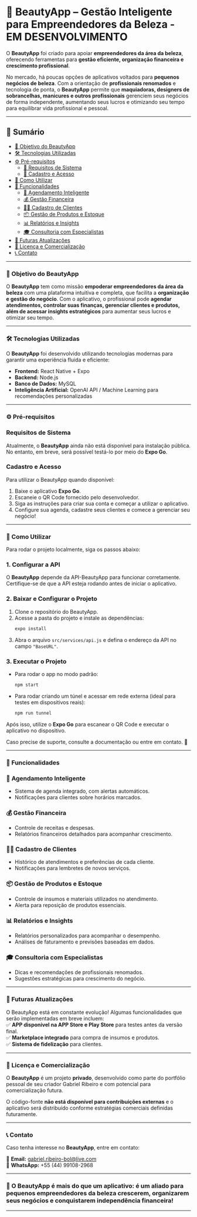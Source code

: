 # 💄 BeautyApp – Gestão Inteligente para Empreendedores da Beleza - EM DESENVOLVIMENTO

O **BeautyApp** foi criado para apoiar **empreendedores da área da beleza**, oferecendo ferramentas para **gestão eficiente, organização financeira e crescimento profissional**.

No mercado, há poucas opções de aplicativos voltados para **pequenos negócios de beleza**. Com a orientação de **profissionais renomados** e tecnologia de ponta, o **BeautyApp** permite que **maquiadoras, designers de sobrancelhas, manicures e outros profissionais** gerenciem seus negócios de forma independente, aumentando seus lucros e otimizando seu tempo para equilibrar vida profissional e pessoal.

---

## 📌 Sumário

- [🎯 Objetivo do BeautyApp](#-objetivo-do-beautyapp)
- [🛠️ Tecnologias Utilizadas](#-tecnologias-utilizadas)
- [⚙️ Pré-requisitos](#-pré-requisitos)
  - [📱 Requisitos de Sistema](#requisitos-de-sistema)
  - [📝 Cadastro e Acesso](#cadastro-e-acesso)
- [📲 Como Utilizar](#-como-utilizar)
- [🚀 Funcionalidades](#-funcionalidades)
  - [📅 Agendamento Inteligente](#-agendamento-inteligente)
  - [💰 Gestão Financeira](#-gestão-financeira)
  - [👩‍💼 Cadastro de Clientes](#-cadastro-de-clientes)
  - [📦 Gestão de Produtos e Estoque](#-gestão-de-produtos-e-estoque)
  - [📊 Relatórios e Insights](#-relatórios-e-insights)
  - [🎓 Consultoria com Especialistas](#-consultoria-com-especialistas)
- [🔮 Futuras Atualizações](#-futuras-atualizações)
- [📜 Licença e Comercialização](#-licença-e-comercialização)
- [📞 Contato](#-contato)

---

### 🎯 Objetivo do BeautyApp

O **BeautyApp** tem como missão **empoderar empreendedores da área da beleza** com uma plataforma intuitiva e completa, que facilita a **organização e gestão do negócio**. Com o aplicativo, o profissional pode **agendar atendimentos, controlar suas finanças, gerenciar clientes e produtos, além de acessar insights estratégicos** para aumentar seus lucros e otimizar seu tempo.

---

### 🛠 Tecnologias Utilizadas

O **BeautyApp** foi desenvolvido utilizando tecnologias modernas para garantir uma experiência fluida e eficiente:

- **Frontend:** React Native + Expo
- **Backend:** Node.js
- **Banco de Dados:** MySQL
- **Inteligência Artificial:** OpenAI API / Machine Learning para recomendações personalizadas

---

### ⚙️ Pré-requisitos

### **Requisitos de Sistema**

Atualmente, o **BeautyApp** ainda não está disponível para instalação pública. No entanto, em breve, será possível testá-lo por meio do **Expo Go**.

### **Cadastro e Acesso**

Para utilizar o BeautyApp quando disponível:

1. Baixe o aplicativo **Expo Go**.
2. Escaneie o QR Code fornecido pelo desenvolvedor.
3. Siga as instruções para criar sua conta e começar a utilizar o aplicativo.
4. Configure sua agenda, cadastre seus clientes e comece a gerenciar seu negócio!

---

### 📲 Como Utilizar

Para rodar o projeto localmente, siga os passos abaixo:

### **1. Configurar a API**

O **BeautyApp** depende da API-BeautyApp para funcionar corretamente. Certifique-se de que a API esteja rodando antes de iniciar o aplicativo.

### **2. Baixar e Configurar o Projeto**

1. Clone o repositório do BeautyApp.
2. Acesse a pasta do projeto e instale as dependências:
   ```sh
   expo install
   ```
3. Abra o arquivo `src/services/api.js` e defina o endereço da API no campo `"BaseURL"`.

### **3. Executar o Projeto**

- Para rodar o app no modo padrão:
  ```sh
  npm start
  ```
- Para rodar criando um túnel e acessar em rede externa (ideal para testes em dispositivos reais):
  ```sh
  npm run tunnel
  ```

Após isso, utilize o **Expo Go** para escanear o QR Code e executar o aplicativo no dispositivo.

Caso precise de suporte, consulte a documentação ou entre em contato. 🚀

---

### 🚀 Funcionalidades

### 📅 **Agendamento Inteligente**

- Sistema de agenda integrado, com alertas automáticos.
- Notificações para clientes sobre horários marcados.

### 💰 **Gestão Financeira**

- Controle de receitas e despesas.
- Relatórios financeiros detalhados para acompanhar crescimento.

### 👩‍💼 **Cadastro de Clientes**

- Histórico de atendimentos e preferências de cada cliente.
- Notificações para lembretes de novos serviços.

### 📦 **Gestão de Produtos e Estoque**

- Controle de insumos e materiais utilizados no atendimento.
- Alerta para reposição de produtos essenciais.

### 📊 **Relatórios e Insights**

- Relatórios personalizados para acompanhar o desempenho.
- Análises de faturamento e previsões baseadas em dados.

### 🎓 **Consultoria com Especialistas**

- Dicas e recomendações de profissionais renomados.
- Sugestões estratégicas para crescimento do negócio.

---

### 🔮 Futuras Atualizações

O BeautyApp está em constante evolução! Algumas funcionalidades que serão implementadas em breve incluem:  
✅ **APP disponivel na APP Store e Play Store** para testes antes da versão final.  
✅ **Marketplace integrado** para compra de insumos e produtos.  
✅ **Sistema de fidelização** para clientes.

---

### 📜 Licença e Comercialização

O **BeautyApp** é um projeto **privado**, desenvolvido como parte do portfólio pessoal de seu criador Gabriel Ribeiro e com potencial para comercialização futura.

O código-fonte **não está disponível para contribuições externas** e o aplicativo será distribuído conforme estratégias comerciais definidas futuramente.

---

### 📞 Contato

Caso tenha interesse no **BeautyApp**, entre em contato:

📧 **Email:** gabriel.ribeiro-bol@live.com  
📱 **WhatsApp:** +55 (44) 99108-2968

---

### 🚀 O **BeautyApp** é mais do que um aplicativo: é um **aliado para pequenos empreendedores da beleza crescerem, organizarem seus negócios e conquistarem independência financeira!**

---
